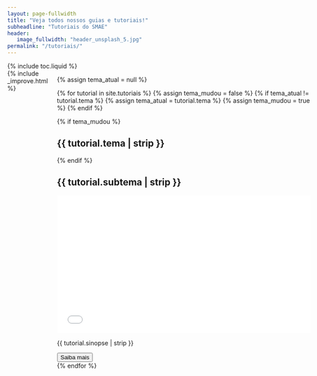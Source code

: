 ```yaml
---
layout: page-fullwidth
title: "Veja todos nossos guias e tutoriais!"
subheadline: "Tutoriais do SMAE"
header:
   image_fullwidth: "header_unsplash_5.jpg"
permalink: "/tutoriais/"
---
```



<!-- table of contents -->
<div class="row">
<div class="medium-4 medium-push-8 columns" markdown="1">
<div class="panel radius" markdown="1">
   {% include toc.liquid %}
</div>
</div>
<!-- /.medium-4.columns -->



<!-- _improve -->

<div class="medium-8 medium-pull-4 columns" markdown="1">
{% include _improve.html %} 

<!-- codigo das colletions -->

<div class="accordion-menu">

   {% assign tema_atual = null %}

   {% for tutorial in site.tutoriais %}
   {% assign tema_mudou = false %}
   {% if tema_atual != tutorial.tema %}
      {% assign tema_atual = tutorial.tema %}
      {% assign tema_mudou = true %}
  {% endif %}

  {% if tema_mudou %}
    <h2 id="{{ tutorial.tema | slugify }}" class="tema-header">{{ tutorial.tema | strip }}</h2>
  {% endif %}

  <div class="menu-item">
    <h2 id="{{ tutorial.subtema | slugify }}" class="menu-header" onclick="toggleMenu(this)">{{ tutorial.subtema | strip }}</h2>
    <div class="menu-content">
      <iframe width='580' height='315' src='{{ tutorial.video }}' frameborder='0' allowfullscreen></iframe>
      <div>
        <p>{{ tutorial.sinopse | strip }}</p>
        <a href="{{ tutorial.permalink }}"><button class="button-tutoras">Saiba mais</button></a>
      </div>
    </div>
  </div>
{% endfor %}


</div>

<!-- teste de footer -->



<!-- codigo JS -->

<script src="{{ url }}/assets/js/toc_tutoriais.js"></script>
<script src="{{ url }}/assets/js/scroll.js"></script>

